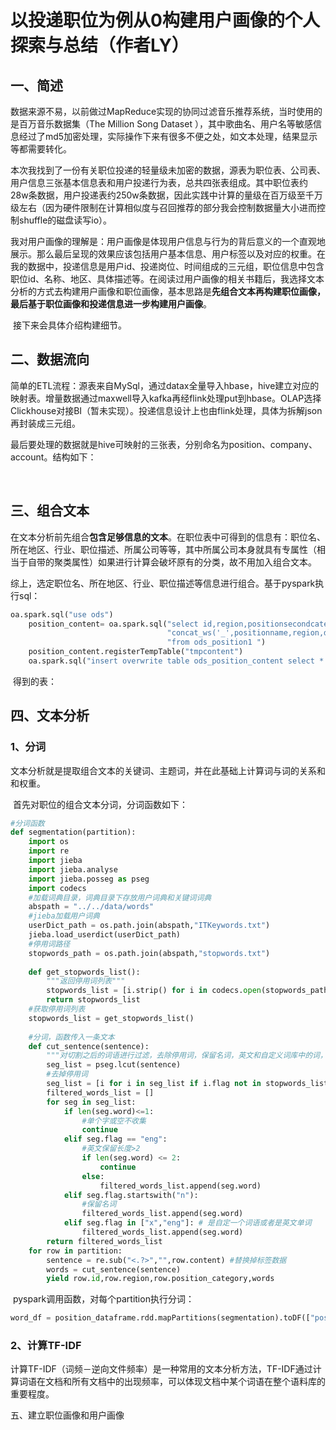 # 以投递职位为例从0构建用户画像的个人探索与总结（作者LY）

## 一、简述

​	数据来源不易，以前做过MapReduce实现的协同过滤音乐推荐系统，当时使用的是百万音乐数据集（The Million Song Dataset ），其中歌曲名、用户名等敏感信息经过了md5加密处理，实际操作下来有很多不便之处，如文本处理，结果显示等都需要转化。

​	本次我找到了一份有关职位投递的轻量级未加密的数据，源表为职位表、公司表、用户信息三张基本信息表和用户投递行为表，总共四张表组成。其中职位表约28w条数据，用户投递表约250w条数据，因此实践中计算的量级在百万级至千万级左右（因为硬件限制在计算相似度与召回推荐的部分我会控制数据量大小进而控制shuffle的磁盘读写io）。

​	我对用户画像的理解是：用户画像是体现用户信息与行为的背后意义的一个直观地展示。那么最后呈现的效果应该包括用户基本信息、用户标签以及对应的权重。在我的数据中，投递信息是用户id、投递岗位、时间组成的三元组，职位信息中包含职位id、名称、地区、具体描述等。在阅读过用户画像的相关书籍后，我选择文本分析的方式去构建用户画像和职位画像，基本思路是**先组合文本再构建职位画像，最后基于职位画像和投递信息进一步构建用户画像**。

​	接下来会具体介绍构建细节。



## 二、数据流向

​	简单的ETL流程：源表来自MySql，通过datax全量导入hbase，hive建立对应的映射表。增量数据通过maxwell导入kafka再经flink处理put到hbase。OLAP选择Clickhouse对接BI（暂未实现）。投递信息设计上也由flink处理，具体为拆解json再封装成三元组。

​	最后要处理的数据就是hive可映射的三张表，分别命名为position、company、account。结构如下：

​	

## 三、组合文本

​	在文本分析前先组合**包含足够信息的文本**。在职位表中可得到的信息有：职位名、所在地区、行业、职位描述、所属公司等等，其中所属公司本身就具有专属性（相当于自带的聚类属性）如果进行计算会破坏原有的分类，故不用加入组合文本。

​	综上，选定职位名、所在地区、行业、职位描述等信息进行组合。基于pyspark执行sql：

```python
oa.spark.sql("use ods")
    position_content= oa.spark.sql("select id,region,positionsecondcategory,"
                                   "concat_ws('_',positionname,region,desc) as content "
                                   "from ods_position1 ")
    position_content.registerTempTable("tmpcontent")
    oa.spark.sql("insert overwrite table ods_position_content select * from tmpcontent")
```

​	得到的表：



## 四、文本分析

### 1、分词

​	文本分析就是提取组合文本的关键词、主题词，并在此基础上计算词与词的关系和和权重。

​	首先对职位的组合文本分词，分词函数如下：

```python
#分词函数    
def segmentation(partition):
    import os
    import re
    import jieba
    import jieba.analyse
    import jieba.posseg as pseg
    import codecs
    #加载词典目录，词典目录下存放用户词典和关键词词典
    abspath = "../../data/words"
    #jieba加载用户词典
    userDict_path = os.path.join(abspath,"ITKeywords.txt")
    jieba.load_userdict(userDict_path)
    #停用词路径
    stopwords_path = os.path.join(abspath,"stopwords.txt")
    
    def get_stopwords_list():
        """返回停用词列表"""
        stopwords_list = [i.strip() for i in codecs.open(stopwords_path,encoding="utf-8").readlines()]
        return stopwords_list
    #获取停用词列表
    stopwords_list = get_stopwords_list()
    
    #分词，函数传入一条文本
    def cut_sentence(sentence):
        """对切割之后的词语进行过滤，去除停用词，保留名词，英文和自定义词库中的词，长度大于2的词"""
        seg_list = pseg.lcut(sentence)
        #去掉停用词
        seg_list = [i for i in seg_list if i.flag not in stopwords_list]
        filtered_words_list = []
        for seg in seg_list:
            if len(seg.word)<=1:
                #单个字或空不收集
                continue
            elif seg.flag == "eng":
                #英文保留长度>2
                if len(seg.word) <= 2:
                    continue
                else:
                    filtered_words_list.append(seg.word)
            elif seg.flag.startswith("n"):
                #保留名词
                filtered_words_list.append(seg.word)
            elif seg.flag in ["x","eng"]: # 是自定一个词语或者是英文单词
                filtered_words_list.append(seg.word)
        return filtered_words_list
    for row in partition:
        sentence = re.sub("<.?>","",row.content) #替换掉标签数据
        words = cut_sentence(sentence)
        yield row.id,row.region,row.position_category,words
```

​	pyspark调用函数，对每个partition执行分词：

```python
word_df = position_dataframe.rdd.mapPartitions(segmentation).toDF(["position_id", "region", "industry", "content"])
```

### 2、计算TF-IDF

​	计算TF-IDF（词频－逆向文件频率）是一种常用的文本分析方法，TF-IDF通过计算词语在文档和所有文档中的出现频率，可以体现文档中某个词语在整个语料库的重要程度。

五、建立职位画像和用户画像

​	

